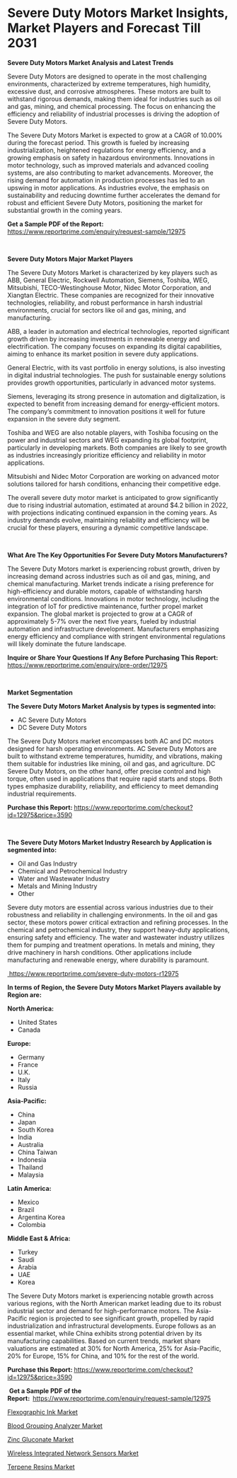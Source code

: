 <p><h1>Severe Duty Motors Market Insights, Market Players and Forecast Till 2031</h1></p><p><strong>Severe Duty Motors Market Analysis and Latest Trends</strong></p>
<p><p>Severe Duty Motors are designed to operate in the most challenging environments, characterized by extreme temperatures, high humidity, excessive dust, and corrosive atmospheres. These motors are built to withstand rigorous demands, making them ideal for industries such as oil and gas, mining, and chemical processing. The focus on enhancing the efficiency and reliability of industrial processes is driving the adoption of Severe Duty Motors.</p><p>The Severe Duty Motors Market is expected to grow at a CAGR of 10.00% during the forecast period. This growth is fueled by increasing industrialization, heightened regulations for energy efficiency, and a growing emphasis on safety in hazardous environments. Innovations in motor technology, such as improved materials and advanced cooling systems, are also contributing to market advancements. Moreover, the rising demand for automation in production processes has led to an upswing in motor applications. As industries evolve, the emphasis on sustainability and reducing downtime further accelerates the demand for robust and efficient Severe Duty Motors, positioning the market for substantial growth in the coming years.</p></p>
<p><strong>Get a Sample PDF of the Report:&nbsp;</strong> <a href="https://www.reportprime.com/enquiry/request-sample/12975">https://www.reportprime.com/enquiry/request-sample/12975</a></p>
<p>&nbsp;</p>
<p><strong>Severe Duty Motors Major Market Players</strong></p>
<p><p>The Severe Duty Motors Market is characterized by key players such as ABB, General Electric, Rockwell Automation, Siemens, Toshiba, WEG, Mitsubishi, TECO-Westinghouse Motor, Nidec Motor Corporation, and Xiangtan Electric. These companies are recognized for their innovative technologies, reliability, and robust performance in harsh industrial environments, crucial for sectors like oil and gas, mining, and manufacturing.</p><p>ABB, a leader in automation and electrical technologies, reported significant growth driven by increasing investments in renewable energy and electrification. The company focuses on expanding its digital capabilities, aiming to enhance its market position in severe duty applications.</p><p>General Electric, with its vast portfolio in energy solutions, is also investing in digital industrial technologies. The push for sustainable energy solutions provides growth opportunities, particularly in advanced motor systems.</p><p>Siemens, leveraging its strong presence in automation and digitalization, is expected to benefit from increasing demand for energy-efficient motors. The company’s commitment to innovation positions it well for future expansion in the severe duty segment.</p><p>Toshiba and WEG are also notable players, with Toshiba focusing on the power and industrial sectors and WEG expanding its global footprint, particularly in developing markets. Both companies are likely to see growth as industries increasingly prioritize efficiency and reliability in motor applications.</p><p>Mitsubishi and Nidec Motor Corporation are working on advanced motor solutions tailored for harsh conditions, enhancing their competitive edge.</p><p>The overall severe duty motor market is anticipated to grow significantly due to rising industrial automation, estimated at around $4.2 billion in 2022, with projections indicating continued expansion in the coming years. As industry demands evolve, maintaining reliability and efficiency will be crucial for these players, ensuring a dynamic competitive landscape.</p></p>
<p>&nbsp;</p>
<p><strong>What Are The Key Opportunities For Severe Duty Motors Manufacturers?</strong></p>
<p><p>The Severe Duty Motors market is experiencing robust growth, driven by increasing demand across industries such as oil and gas, mining, and chemical manufacturing. Market trends indicate a rising preference for high-efficiency and durable motors, capable of withstanding harsh environmental conditions. Innovations in motor technology, including the integration of IoT for predictive maintenance, further propel market expansion. The global market is projected to grow at a CAGR of approximately 5-7% over the next five years, fueled by industrial automation and infrastructure development. Manufacturers emphasizing energy efficiency and compliance with stringent environmental regulations will likely dominate the future landscape.</p></p>
<p><strong>Inquire or Share Your Questions If Any Before Purchasing This Report:</strong> <a href="https://www.reportprime.com/enquiry/pre-order/12975">https://www.reportprime.com/enquiry/pre-order/12975</a></p>
<p>&nbsp;</p>
<p><strong>Market Segmentation</strong></p>
<p><strong>The Severe Duty Motors Market Analysis by types is segmented into:</strong></p>
<p><ul><li>AC Severe Duty Motors</li><li>DC Severe Duty Motors</li></ul></p>
<p><p>The Severe Duty Motors market encompasses both AC and DC motors designed for harsh operating environments. AC Severe Duty Motors are built to withstand extreme temperatures, humidity, and vibrations, making them suitable for industries like mining, oil and gas, and agriculture. DC Severe Duty Motors, on the other hand, offer precise control and high torque, often used in applications that require rapid starts and stops. Both types emphasize durability, reliability, and efficiency to meet demanding industrial requirements.</p></p>
<p><strong>Purchase this Report:&nbsp;</strong><a href="https://www.reportprime.com/checkout?id=12975&price=3590">https://www.reportprime.com/checkout?id=12975&price=3590</a></p>
<p>&nbsp;</p>
<p><strong>The Severe Duty Motors Market Industry Research by Application is segmented into:</strong></p>
<p><ul><li>Oil and Gas Industry</li><li>Chemical and Petrochemical Industry</li><li>Water and Wastewater Industry</li><li>Metals and Mining Industry</li><li>Other</li></ul></p>
<p><p>Severe duty motors are essential across various industries due to their robustness and reliability in challenging environments. In the oil and gas sector, these motors power critical extraction and refining processes. In the chemical and petrochemical industry, they support heavy-duty applications, ensuring safety and efficiency. The water and wastewater industry utilizes them for pumping and treatment operations. In metals and mining, they drive machinery in harsh conditions. Other applications include manufacturing and renewable energy, where durability is paramount.</p></p>
<p><a href="https://www.reportprime.com/severe-duty-motors-r12975">&nbsp;https://www.reportprime.com/severe-duty-motors-r12975</a></p>
<p><strong>In terms of Region, the Severe Duty Motors Market Players available by Region are:</strong></p>
<p>
    <p> <strong> North America: </strong>
        <ul>
            <li>United States</li>
            <li>Canada</li>
        </ul>
        </p> 
    <p> <strong> Europe: </strong>
        <ul>
            <li>Germany</li>
            <li>France</li>
            <li>U.K.</li>
            <li>Italy</li>
            <li>Russia</li>
        </ul>
        </p> 
    <p> <strong> Asia-Pacific: </strong>
        <ul>
            <li>China</li>
            <li>Japan</li>
            <li>South Korea</li>
            <li>India</li>
            <li>Australia</li>
            <li>China Taiwan</li>
            <li>Indonesia</li>
            <li>Thailand</li>
            <li>Malaysia</li>
        </ul>
        </p> 
    <p> <strong> Latin America: </strong>
        <ul>
            <li>Mexico</li>
            <li>Brazil</li>
            <li>Argentina Korea</li>
            <li>Colombia</li>
        </ul>
        </p> 
    <p> <strong> Middle East & Africa: </strong>
        <ul>
            <li>Turkey</li>
            <li>Saudi</li>
            <li>Arabia</li>
            <li>UAE</li>
            <li>Korea</li>
        </ul>
    </p>
    </p>
<p><p>The Severe Duty Motors market is experiencing notable growth across various regions, with the North American market leading due to its robust industrial sector and demand for high-performance motors. The Asia-Pacific region is projected to see significant growth, propelled by rapid industrialization and infrastructural developments. Europe follows as an essential market, while China exhibits strong potential driven by its manufacturing capabilities. Based on current trends, market share valuations are estimated at 30% for North America, 25% for Asia-Pacific, 20% for Europe, 15% for China, and 10% for the rest of the world.</p></p>
<p><strong>Purchase this Report: </strong><a href="https://www.reportprime.com/checkout?id=12975&price=3590">https://www.reportprime.com/checkout?id=12975&price=3590</a></p>
<p>&nbsp;<strong>Get a Sample PDF of the Report:&nbsp;&nbsp;</strong><a href="https://www.reportprime.com/enquiry/request-sample/12975">https://www.reportprime.com/enquiry/request-sample/12975</a></p>
<p><strong></strong></p>
<p><p><a href="https://medium.com/@brendafgmorris532/flexographic-ink-market-a-global-and-regional-analysis-focus-on-end-user-product-and-region-a0c00841b20d">Flexographic Ink Market</a></p><p><a href="https://issuu.com/reportprime-2/docs/blood-grouping-analyzer-market-size_9ab92ed0fe6ab1">Blood Grouping Analyzer Market</a></p><p><a href="https://www.linkedin.com/pulse/zinc-gluconate-market-strategic-insights-product-evolution-pu1se?trackingId=qlwdPK8dQz29b2PJ3XW%2Few%3D%3D">Zinc Gluconate Market</a></p><p><a href="https://www.linkedin.com/pulse/wireless-integrated-network-sensors-industry-analysis-30ele?trackingId=I38GTTwtTymI6mwgapLX5g%3D%3D">Wireless Integrated Network Sensors Market</a></p><p><a href="https://medium.com/@brendafgmorris532/terpene-resins-market-research-report-exploring-market-size-and-revenue-analysis-for-terpene-32735c359d6f">Terpene Resins Market</a></p></p>